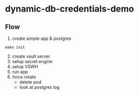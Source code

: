 # dynamic-db-credentials-demo

## Flow

1. create simple app & postgres
```
make init
```
2. create vault server
3. setup secret engine
4. setup VSWH
5. run app
6. force rotate
    - delete pod
    - look at postgres log

